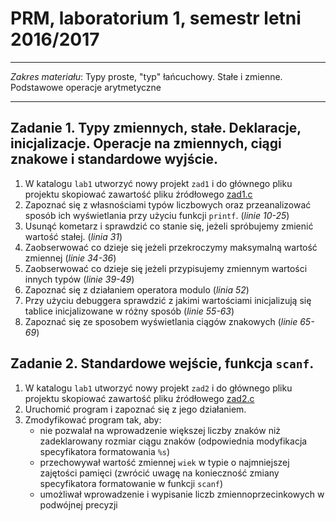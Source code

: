 # PRM, laboratorium 1, semestr letni 2016/2017

----------------------------------------------

*Zakres materiału*: Typy proste, "typ" łańcuchowy. Stałe i zmienne. Podstawowe operacje arytmetyczne

----------------------------------------------

## __Zadanie 1.__ Typy zmiennych, stałe. Deklaracje, inicjalizacje. Operacje na zmiennych, ciągi znakowe i standardowe wyjście.

1. W katalogu `lab1` utworzyć nowy projekt `zad1` i do głównego pliku projektu skopiować zawartość pliku źródłowego [zad1.c](lab1/zad1.c)
2. Zapoznać się z własnościami typów liczbowych oraz przeanalizować sposób ich wyświetlania przy użyciu funkcji `printf`. (*linie 10-25*)
3. Usunąć kometarz i sprawdzić co stanie się, jeżeli spróbujemy zmienić wartość stałej. (*linia 31*)
4. Zaobserwować co dzieje się jeżeli przekroczymy maksymalną wartość zmiennej (*linie 34-36*)
5. Zaobserwować co dzieje się jeżeli przypisujemy zmiennym wartości innych typów (*linie 39-49*)
6. Zapoznać się z działaniem operatora modulo (*linia 52*)
7. Przy użyciu debuggera sprawdzić z jakimi wartościami inicjalizują się tablice inicjalizowane w różny sposób (*linie 55-63*)
8. Zapoznać się ze sposobem wyświetlania ciągów znakowych (*linie 65-69*)

## __Zadanie 2.__ Standardowe wejście, funkcja `scanf`.

1. W katalogu `lab1` utworzyć nowy projekt `zad2` i do głównego pliku projektu skopiować zawartość pliku źródłowego [zad2.c](lab1/zad2.c)
2. Uruchomić program i zapoznać się z jego działaniem.
3. Zmodyfikować program tak, aby:
	* nie pozwalał na wprowadzenie większej liczby znaków niż zadeklarowany rozmiar ciągu znaków (odpowiednia modyfikacja specyfikatora formatowania `%s`)
	* przechowywał wartość zmiennej `wiek` w typie o najmniejszej zajętości pamięci (zwrócić uwagę na konieczność zmiany specyfikatora formatowanie w funkcji `scanf`)
	* umożliwał wprowadzenie i wypisanie liczb zmiennoprzecinkowych w podwójnej precyzji